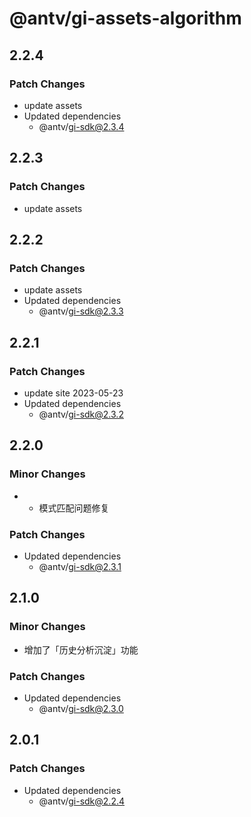# @antv/gi-assets-algorithm

## 2.2.4

### Patch Changes

- update assets
- Updated dependencies
  - @antv/gi-sdk@2.3.4

## 2.2.3

### Patch Changes

- update assets

## 2.2.2

### Patch Changes

- update assets
- Updated dependencies
  - @antv/gi-sdk@2.3.3

## 2.2.1

### Patch Changes

- update site 2023-05-23
- Updated dependencies
  - @antv/gi-sdk@2.3.2

## 2.2.0

### Minor Changes

- - 模式匹配问题修复

### Patch Changes

- Updated dependencies
  - @antv/gi-sdk@2.3.1

## 2.1.0

### Minor Changes

- 增加了「历史分析沉淀」功能

### Patch Changes

- Updated dependencies
  - @antv/gi-sdk@2.3.0

## 2.0.1

### Patch Changes

- Updated dependencies
  - @antv/gi-sdk@2.2.4
